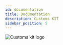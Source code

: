```yaml
---
id: documentation
title: Documentation
description: Customs KIT
sidebar_position: 5
---
```


![Customs kit logo](@site/static/img/kits/customs/customs-kit-logo.svg)
